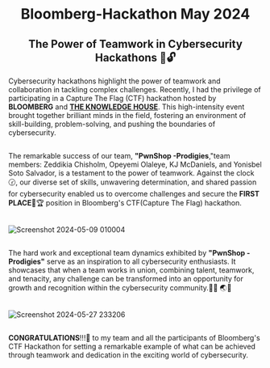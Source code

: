 <h1 align="center"> Bloomberg-Hackathon May 2024</h1>

<h2 align="center">The Power of Teamwork in Cybersecurity Hackathons 💪🔓</h2>

 Cybersecurity hackathons highlight the power of teamwork and collaboration in tackling complex challenges. Recently, I had the privilege of participating in a Capture The Flag (CTF) hackathon hosted by **BLOOMBERG** and [**THE KNOWLEDGE HOUSE**](https://www.linkedin.com/posts/theknowledgehouse_hackathonwinners-capturetheflag-cybersecurity-activity-7199144515373252609-4od5?utm_source=share&utm_medium=member_desktop). This high-intensity event brought together brilliant minds in the field, fostering an environment of skill-building, problem-solving, and pushing the boundaries of cybersecurity.

##
The remarkable success of our team, **"PwnShop -Prodigies**,"team members: Zeddikia Chisholm, Opeyemi Olaleye, KJ McDaniels, and Yonisbel Soto Salvador, is a testament to the power of teamwork. Against the clock🕝, our diverse set of skills, unwavering determination, and shared passion for cybersecurity enabled us to overcome challenges and secure the **FIRST PLACE**🥇🏆 position in Bloomberg's CTF(Capture The Flag) hackathon.
##
![Screenshot 2024-05-09 010004](https://github.com/luzritacco/Bloomberg-Hackathon/assets/151267325/5696b464-d95d-4cb4-9dec-100ec8ec9213)

##
The hard work and exceptional team dynamics exhibited by **"PwnShop -Prodigies"** serve as an inspiration to all cybersecurity enthusiasts. It showcases that when a team works in union, combining talent, teamwork, and tenacity, any challenge can be transformed into an opportunity for growth and recognition within the cybersecurity community.👩‍💻 🌏💫
##
![Screenshot 2024-05-27 233206](https://github.com/luzritacco/Bloomberg-Hackathon/assets/151267325/db0ee3d0-5bcd-4291-ac4c-0780f2a975ed)
##

**CONGRATULATIONS**!!!📣 to my team  and all the participants of Bloomberg's CTF Hackathon for setting a remarkable example of what can be achieved through teamwork and dedication in the exciting world of cybersecurity.

